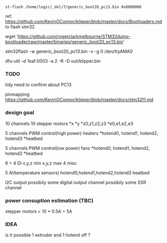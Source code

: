 #

`st-flash /home/logic/_del/7/generic_boot20_pc13.bin 0x8000000`

ref: https://github.com/KevinOConnor/klipper/blob/master/docs/Bootloaders.md
to flash stm32

wget 'https://github.com/rogerclarkmelbourne/STM32duino-bootloader/raw/master/binaries/generic_boot20_pc13.bin'

stm32flash -w generic_boot20_pc13.bin -v -g 0 /dev/ttyAMA0

dfu-util -d 1eaf:0003 -a 2 -R -D out/klipper.bin


### TODO
tidy
need to confirm about PC13

pinmapping
https://github.com/KevinOConnor/klipper/blob/master/docs/stm32f1.md

### design goal
10 channels 10 stepper motors
*x
*y
*z0,z1,z2,z3
*e0,e1,e2,e3

5 channels PWM control(high power) heaters
*hotend0, hotend1, hotend2, hotend3
*heatbed

5 channels PWM control(low power) fans
*hotend0, hotend1, hotend2, hotend3
*heatbed

6 + 4 DI
x,y,z min
x,y,z max
4 misc

5 AI(temperature sensors)
hotend0,hotend1,hotend2,hotend3
heatbed

I2C output
possibily some digital output channel
possibily some SSR channel


### power consuption estimation (TBC)
stepper motors = 10 * 0.5A = 5A


### IDEA
is it possible 1 extruder and 1 hotend off ?
